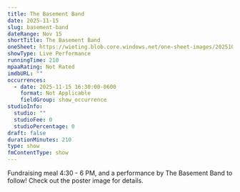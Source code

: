 ```yaml
---
title: The Basement Band
date: 2025-11-15
slug: basement-band
dateRange: Nov 15
shortTitle: The Basement Band
oneSheet: https://wieting.blob.core.windows.net/one-sheet-images/20251030-1342.jpg
showType: Live Performance
runningTime: 210
mpaaRating: Not Rated
imdbURL: ""
occurrences:
  - date: 2025-11-15 16:30:00-0600
    format: Not Applicable
    fieldGroup: show_occurrence
studioInfo:
  studio: ""
  studioFee: 0
  studioPercentage: 0
draft: false
durationMinutes: 210
type: show
fmContentType: show
---
```

Fundraising meal 4:30 - 6 PM, and a performance by The Basement Band to follow!  Check out the poster image for details.  